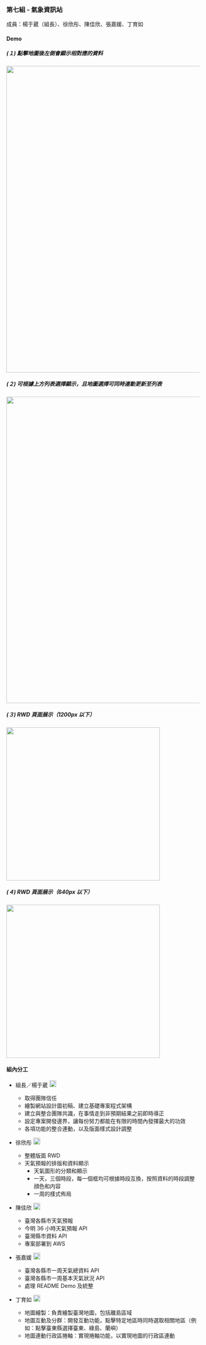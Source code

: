 ### 第七組 - 氣象資訊站

成員：楊于葳（組長）、徐欣彤、陳佳欣、張嘉媛、丁育如

#### Demo

##### (１) 點擊地圖後左側會顯示相對應的資料

<img src="static/images/readme/taiwan.gif" width="800px" />

##### (２) 可根據上方列表選擇顯示，且地圖選擇可同時連動更新至列表

<img src="static/images/readme/location-list.gif" width="800px" />

##### (３) RWD 頁面展示（1200px 以下）

<img src="static/images/readme/rwd-1200.gif" width="400px" />

##### (４) RWD 頁面展示（640px 以下）

<img src="static/images/readme/rwd-640.gif" width="400px" />

#### 組內分工

- 組長／楊于葳 [<img src="static/images/readme/link.png" style="line-height:18px" height="18px"/>](https://github.com/ywyang236)

  - 取得團隊信任
  - 繪製網站設計圖初稿、建立基礎專案程式架構
  - 建立與整合團隊共識，在事情走到非預期結果之前即時導正
  - 設定專案開發邊界，讓每份努力都能在有限的時間內發揮最大的功效
  - 各項功能的整合連動，以及版面樣式設計調整

- 徐欣彤 [<img src="static/images/readme/link.png" style="line-height:18px" height="18px"/>](https://github.com/Angel-Tsui)

  - 整體版面 RWD
  - 天氣預報的排版和資料顯示
    - 天氣圖形的分類和顯示
    - 一天，三個時段，每一個框均可根據時段互換，按照資料的時段調整顔色和内容
    - 一周的樣式佈局

- 陳佳欣 [<img src="static/images/readme/link.png" style="line-height:18px" height="18px"/>](https://github.com/stella0320)

  - 臺灣各縣市天氣預報
  - 今明 36 小時天氣預報 API
  - 臺灣縣市資料 API
  - 專案部署到 AWS

- 張嘉媛 [<img src="static/images/readme/link.png" style="line-height:18px" height="18px"/>](https://github.com/Aliceeeee2023)

  - 臺灣各縣市一周天氣總資料 API
  - 臺灣各縣市一周基本天氣狀況 API
  - 處理 README Demo 及統整

- 丁育如 [<img src="static/images/readme/link.png" style="line-height:18px" height="18px"/>](https://github.com/aiwlulu)
  - 地圖繪製：負責繪製臺灣地圖，包括離島區域
  - 地圖互動及分群：開發互動功能，點擊特定地區時同時選取相關地區（例如：點擊臺東縣選擇臺東、綠島、蘭嶼）
  - 地圖連動行政區捲軸：實現捲軸功能，以實現地圖的行政區連動
